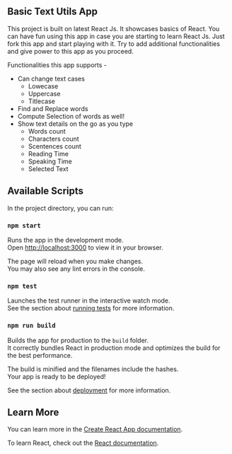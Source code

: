 ## Basic Text Utils App

This project is built on latest React Js. It showcases basics of React.
You can have fun using this app in case you are starting to learn React Js.
Just fork this app and start playing with it. Try to add additional functionalities and give power to this app as you proceed.

Functionalities this app supports -
- Can change text cases
  - Lowecase
  - Uppercase
  - Titlecase
- Find and Replace words
- Compute Selection of words as well!
- Show text details on the go as you type
  - Words count
  - Characters count
  - Scentences count
  - Reading Time
  - Speaking Time
  - Selected Text

## Available Scripts

In the project directory, you can run:

### `npm start`

Runs the app in the development mode.\
Open [http://localhost:3000](http://localhost:3000) to view it in your browser.

The page will reload when you make changes.\
You may also see any lint errors in the console.

### `npm test`

Launches the test runner in the interactive watch mode.\
See the section about [running tests](https://facebook.github.io/create-react-app/docs/running-tests) for more information.

### `npm run build`

Builds the app for production to the `build` folder.\
It correctly bundles React in production mode and optimizes the build for the best performance.

The build is minified and the filenames include the hashes.\
Your app is ready to be deployed!

See the section about [deployment](https://facebook.github.io/create-react-app/docs/deployment) for more information.


## Learn More

You can learn more in the [Create React App documentation](https://facebook.github.io/create-react-app/docs/getting-started).

To learn React, check out the [React documentation](https://reactjs.org/).
